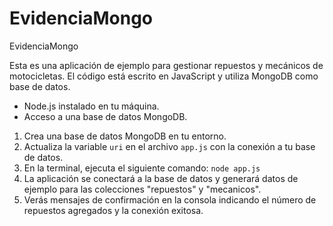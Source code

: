 # EvidenciaMongo
EvidenciaMongo

Esta es una aplicación de ejemplo para gestionar repuestos y mecánicos de motocicletas. El código está escrito en JavaScript y utiliza MongoDB como base de datos.
- Node.js instalado en tu máquina.
- Acceso a una base de datos MongoDB.

1. Crea una base de datos MongoDB en tu entorno.
2. Actualiza la variable `uri` en el archivo `app.js` con la conexión a tu base de datos.
3. En la terminal, ejecuta el siguiente comando: `node app.js`
4. La aplicación se conectará a la base de datos y generará datos de ejemplo para las colecciones "repuestos" y "mecanicos".
5. Verás mensajes de confirmación en la consola indicando el número de repuestos agregados y la conexión exitosa.





